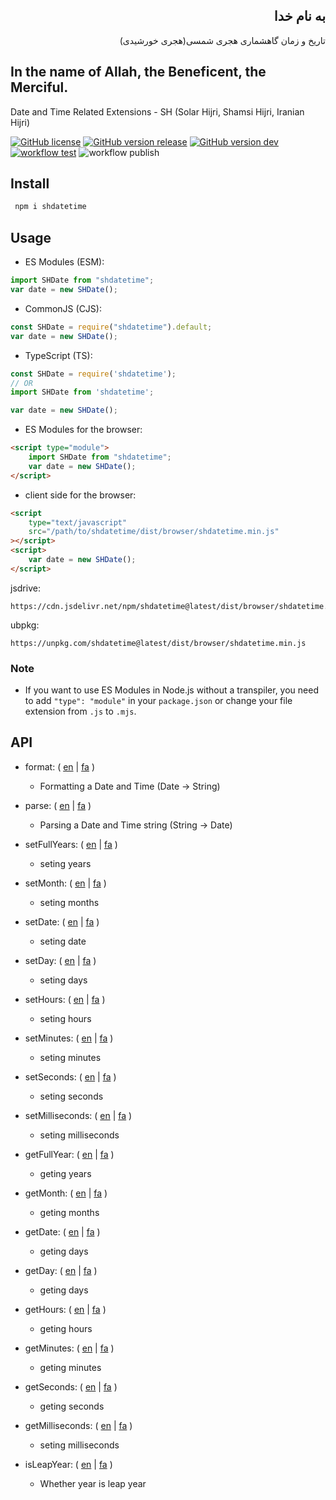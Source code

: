 <div dir=rtl>
  
## به نام خدا

تاریخ و زمان گاهشماری هجری شمسی(هجری خورشیدی)

</div>

## In the name of Allah, the Beneficent, the Merciful.

Date and Time Related Extensions - SH (Solar Hijri, Shamsi Hijri, Iranian Hijri)

[![GitHub license](https://img.shields.io/github/license/md-akhi/SHDateTime-js)](https://github.com/md-akhi/SHDateTime-js/blob/dev/LICENSE)
[![GitHub version release](https://img.shields.io/github/v/release/md-akhi/SHDateTime-js?color=green)](https://github.com/md-akhi/SHDateTime-js/releases)
[![GitHub version dev](https://img.shields.io/github/v/tag/md-akhi/SHDateTime-js)](https://github.com/md-akhi/SHDateTime-js/tags)
[![ workflow test](https://github.com/md-akhi/SHDateTime-js/actions/workflows/test.yaml/badge.svg?branch=dev)](https://github.com/md-akhi/SHDateTime-js/actions)
![ workflow publish](https://github.com/md-akhi/SHDateTime-js/actions/workflows/publish.yaml/badge.svg?branch=main)

## Install

```bash
 npm i shdatetime
```

## Usage

- ES Modules (ESM):

```javascript
import SHDate from "shdatetime";
var date = new SHDate();
```

- CommonJS (CJS):

```javascript
const SHDate = require("shdatetime").default;
var date = new SHDate();
```

- TypeScript (TS):

```TypeScript
const SHDate = require('shdatetime');
// OR
import SHDate from 'shdatetime';

var date = new SHDate();
```

- ES Modules for the browser:

```html
<script type="module">
	import SHDate from "shdatetime";
	var date = new SHDate();
</script>
```

- client side for the browser:

```html
<script
	type="text/javascript"
	src="/path/to/shdatetime/dist/browser/shdatetime.min.js"
></script>
<script>
	var date = new SHDate();
</script>
```

jsdrive:

```shell
https://cdn.jsdelivr.net/npm/shdatetime@latest/dist/browser/shdatetime.min.js
```

ubpkg:

```shell
https://unpkg.com/shdatetime@latest/dist/browser/shdatetime.min.js
```

### Note

- If you want to use ES Modules in Node.js without a transpiler, you need to add `"type": "module"` in your `package.json` or change your file extension from `.js` to `.mjs`.

## API

- format: ( [en](https://md-akhi.github.io/SHDateTime-js/en/format) | [fa](https://md-akhi.github.io/SHDateTime-js/fa/format) )

  - Formatting a Date and Time (Date -> String)

- parse: ( [en](https://md-akhi.github.io/SHDateTime-js/en/parse) | [fa](https://md-akhi.github.io/SHDateTime-js/fa/parse) )

  - Parsing a Date and Time string (String -> Date)

- setFullYears: ( [en](https://md-akhi.github.io/SHDateTime-js/en/set-full-year) | [fa](https://md-akhi.github.io/SHDateTime-js/fa/set-full-year) )

  - seting years

- setMonth: ( [en](https://md-akhi.github.io/SHDateTime-js/en/set-month) | [fa](https://md-akhi.github.io/SHDateTime-js/fa/set-month) )

  - seting months

- setDate: ( [en](https://md-akhi.github.io/SHDateTime-js/en/set-date) | [fa](https://md-akhi.github.io/SHDateTime-js/fa/set-date) )

  - seting date

- setDay: ( [en](https://md-akhi.github.io/SHDateTime-js/en/set-day) | [fa](https://md-akhi.github.io/SHDateTime-js/fa/set-day) )

  - seting days

- setHours: ( [en](https://md-akhi.github.io/SHDateTime-js/en/set-hours) | [fa](https://md-akhi.github.io/SHDateTime-js/fa/set-hours) )

  - seting hours

- setMinutes: ( [en](https://md-akhi.github.io/SHDateTime-js/en/set-minutes) | [fa](https://md-akhi.github.io/SHDateTime-js/fa/set-minutes) )

  - seting minutes

- setSeconds: ( [en](https://md-akhi.github.io/SHDateTime-js/en/set-seconds) | [fa](https://md-akhi.github.io/SHDateTime-js/fa/set-seconds) )

  - seting seconds

- setMilliseconds: ( [en](https://md-akhi.github.io/SHDateTime-js/en/set-milliseconds) | [fa](https://md-akhi.github.io/SHDateTime-js/fa/set-milliseconds) )

  - seting milliseconds

- getFullYear: ( [en](https://md-akhi.github.io/SHDateTime-js/en/get-full-year) | [fa](https://md-akhi.github.io/SHDateTime-js/fa/get-full-year) )

  - geting years

- getMonth: ( [en](https://md-akhi.github.io/SHDateTime-js/en/get-month) | [fa](https://md-akhi.github.io/SHDateTime-js/fa/get-month) )

  - geting months

- getDate: ( [en](https://md-akhi.github.io/SHDateTime-js/en/get-date) | [fa](https://md-akhi.github.io/SHDateTime-js/fa/get-date) )

  - geting days

- getDay: ( [en](https://md-akhi.github.io/SHDateTime-js/en/get-day) | [fa](https://md-akhi.github.io/SHDateTime-js/fa/get-day) )

  - geting days

- getHours: ( [en](https://md-akhi.github.io/SHDateTime-js/en/get-hours) | [fa](https://md-akhi.github.io/SHDateTime-js/fa/get-hours) )

  - geting hours

- getMinutes: ( [en](https://md-akhi.github.io/SHDateTime-js/en/get-minutes) | [fa](https://md-akhi.github.io/SHDateTime-js/fa/get-minutes) )

  - geting minutes

- getSeconds: ( [en](https://md-akhi.github.io/SHDateTime-js/en/get-seconds) | [fa](https://md-akhi.github.io/SHDateTime-js/fa/get-seconds) )

  - geting seconds

- getMilliseconds: ( [en](https://md-akhi.github.io/SHDateTime-js/en/get-milliseconds) | [fa](https://md-akhi.github.io/SHDateTime-js/fa/get-milliseconds) )

  - seting milliseconds

- isLeapYear: ( [en](https://md-akhi.github.io/SHDateTime-js/en/is-leap-year) | [fa](https://md-akhi.github.io/SHDateTime-js/fa/is-leap-year) )

  - Whether year is leap year

